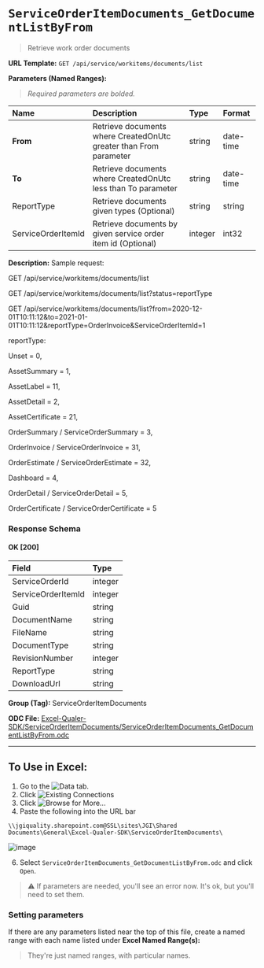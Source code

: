 # `ServiceOrderItemDocuments_GetDocumentListByFrom`
> Retrieve work order documents
    
**URL Template:**
`GET /api/service/workitems/documents/list`

**Parameters (Named Ranges):**

> *Required parameters are bolded.*

| Name               | Description                                                       | Type    | Format    |
|:-------------------|:------------------------------------------------------------------|:--------|:----------|
| **From**           | Retrieve documents where CreatedOnUtc greater than From parameter | string  | date-time |
| **To**             | Retrieve documents where CreatedOnUtc less than To parameter      | string  | date-time |
| ReportType         | Retrieve documents given types (Optional)                         | string  | string    |
| ServiceOrderItemId | Retrieve documents by given service order item id (Optional)      | integer | int32     |

**Description:**
Sample request:
            
GET /api/service/workitems/documents/list
            
GET /api/service/workitems/documents/list?status=reportType
            
GET /api/service/workitems/documents/list?from=2020-12-01T10:11:12&amp;to=2021-01-01T10:11:12&amp;reportType=OrderInvoice&amp;ServiceOrderItemId=1
            
reportType:<br />
Unset = 0,<br />
AssetSummary = 1,<br />
AssetLabel = 11,<br />
AssetDetail = 2,<br />
AssetCertificate = 21,<br />
OrderSummary / ServiceOrderSummary = 3,<br />
OrderInvoice / ServiceOrderInvoice = 31,<br />
OrderEstimate / ServiceOrderEstimate = 32,<br />
Dashboard = 4,<br />
OrderDetail / ServiceOrderDetail = 5,<br />
OrderCertificate / ServiceOrderCertificate = 5<br />

### Response Schema

#### OK [200]

| Field              | Type    |
|:-------------------|:--------|
| ServiceOrderId     | integer |
| ServiceOrderItemId | integer |
| Guid               | string  |
| DocumentName       | string  |
| FileName           | string  |
| DocumentType       | string  |
| RevisionNumber     | integer |
| ReportType         | string  |
| DownloadUrl        | string  |

**Group (Tag):**
ServiceOrderItemDocuments

**ODC File:**
[Excel-Qualer-SDK/ServiceOrderItemDocuments/ServiceOrderItemDocuments_GetDocumentListByFrom.odc](https://github.com/Johnson-Gage-Inspection-Inc/qualer-sdk-odc/blob/main/Excel-Qualer-SDK/ServiceOrderItemDocuments/ServiceOrderItemDocuments_GetDocumentListByFrom.odc)

---

To Use in Excel:
---

1. Go to the ![`Data`](https://github.com/user-attachments/assets/da437a70-57b3-4c5b-bb01-4910ece19ed1)
 tab.
3. Click ![Existing Connections](https://github.com/user-attachments/assets/a2f1ed67-b2e0-4c23-ac90-68c870e60289)
4. Click ![`Browse for More...`](https://github.com/user-attachments/assets/8e698494-6865-41e7-b6fa-043aea81809a)
5. Paste the following into the URL bar
```
\\jgiquality.sharepoint.com@SSL\sites\JGI\Shared Documents\General\Excel-Qualer-SDK\ServiceOrderItemDocuments\
```

![image](https://github.com/user-attachments/assets/1e1a8d87-0377-446d-aaf5-d78562991db3)

6. Select `ServiceOrderItemDocuments_GetDocumentListByFrom.odc` and click `Open`.

> ⚠️ If parameters are needed, you'll see an error now. It's ok, but you'll need to set them.

### Setting parameters
If there are any parameters listed near the top of this file, create a named range with each name listed under **Excel Named Range(s):**
> They're just named ranges, with particular names.
